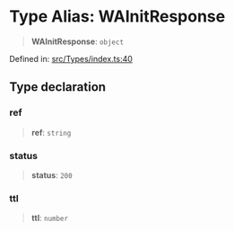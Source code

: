 # Type Alias: WAInitResponse

> **WAInitResponse**: `object`

Defined in: [src/Types/index.ts:40](https://github.com/Fokusdotid/bail/blob/3856b89f13bbe82f2e10396a28cd4ef2089de845/src/Types/index.ts#L40)

## Type declaration

### ref

> **ref**: `string`

### status

> **status**: `200`

### ttl

> **ttl**: `number`
